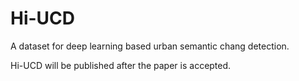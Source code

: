 # Hi-UCD

A dataset for deep learning based urban semantic chang detection.

Hi-UCD will be published after the paper is accepted.